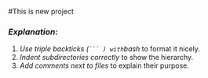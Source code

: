 #This is new project
### *Explanation:*
1. *Use triple backticks (` ``` ) with `bash* to format it nicely.  
2. *Indent subdirectories correctly* to show the hierarchy.  
3. *Add comments next to files* to explain their purpose.
